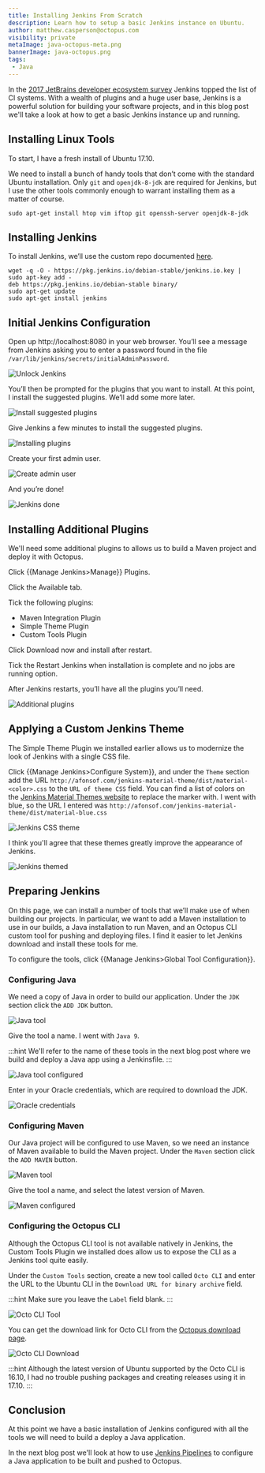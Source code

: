 ```yaml
---
title: Installing Jenkins From Scratch
description: Learn how to setup a basic Jenkins instance on Ubuntu.
author: matthew.casperson@octopus.com
visibility: private
metaImage: java-octopus-meta.png
bannerImage: java-octopus.png
tags:
 - Java
---
```


In the [2017 JetBrains developer ecosystem survey](https://www.jetbrains.com/research/devecosystem-2017/team-tools/) Jenkins topped the list of CI systems. With a wealth of plugins and a huge user base, Jenkins is a powerful solution for building your software projects, and in this blog post we'll take a look at how to get a basic Jenkins instance up and running.

## Installing Linux Tools

To start, I have a fresh install of Ubuntu 17.10.

We need to install a bunch of handy tools that don’t come with the standard Ubuntu installation. Only `git` and `openjdk-8-jdk` are required for Jenkins, but I use the other tools commonly enough to warrant installing them as a matter of course.

```
sudo apt-get install htop vim iftop git openssh-server openjdk-8-jdk
```

## Installing Jenkins

To install Jenkins, we’ll use the custom repo documented [here](https://pkg.jenkins.io/debian-stable/).

```
wget -q -O - https://pkg.jenkins.io/debian-stable/jenkins.io.key | sudo apt-key add -
deb https://pkg.jenkins.io/debian-stable binary/
sudo apt-get update
sudo apt-get install jenkins
```

## Initial Jenkins Configuration

Open up http://localhost:8080 in your web browser. You’ll see a message from Jenkins asking you to enter a password found in the file `/var/lib/jenkins/secrets/initialAdminPassword`.

![Unlock Jenkins](unlock-jenkins.png "width=500")

You’ll then be prompted for the plugins that you want to install. At this point, I install the suggested plugins. We’ll add some more later.

![Install suggested plugins](install-suggested-plugins.png "width=500")

Give Jenkins a few minutes to install the suggested plugins.

![Installing plugins](installing-plugins.png "width=500")

Create your first admin user.

![Create admin user](create-admin-user.png "width=500")

And you’re done!

![Jenkins done](jenkins-done.png "width=500")

## Installing Additional Plugins

We'll need some additional plugins to allows us to build a Maven project and deploy it with Octopus.

Click {{Manage Jenkins>Manage}} Plugins.

Click the Available tab.

Tick the following plugins:

* Maven Integration Plugin
* Simple Theme Plugin
* Custom Tools Plugin

Click Download now and install after restart.

Tick the Restart Jenkins when installation is complete and no jobs are running option.

After Jenkins restarts, you’ll have all the plugins you’ll need.

![Additional plugins](additional-plugins.png "width=500")

## Applying a Custom Jenkins Theme

The Simple Theme Plugin we installed earlier allows us to modernize the look of Jenkins with a single CSS file.

Click {{Manage Jenkins>Configure System}}, and under the `Theme` section add the URL `http://afonsof.com/jenkins-material-theme/dist/material-<color>.css` to the `URL of theme CSS` field. You can find a list of colors on the [Jenkins Material Themes website](http://afonsof.com/jenkins-material-theme/) to replace the <color> marker with. I went with blue, so the URL I entered was `http://afonsof.com/jenkins-material-theme/dist/material-blue.css`

![Jenkins CSS theme](jenkins-theme-css.png "width=500")

I think you'll agree that these themes greatly improve the appearance of Jenkins.

![Jenkins themed](jenkins-themed.png) 

## Preparing Jenkins

On this page, we can install a number of tools that we’ll make use of when building our projects. In particular, we want to add a Maven installation to use in our builds, a Java installation to run Maven, and an Octopus CLI custom tool for pushing and deploying files. I find it easier to let Jenkins download and install these tools for me.

To configure the tools, click {{Manage Jenkins>Global Tool Configuration}}.

### Configuring Java

We need a copy of Java in order to build our application. Under the `JDK` section click the `ADD JDK` button.

![Java tool](java-tool.png "width=500")

Give the tool a name. I went with `Java 9`.

:::hint
We'll refer to the name of these tools in the next blog post where we build and deploy a Java app using a Jenkinsfile.
:::

![Java tool configured](java-tool-configured.png "width=500")

Enter in your Oracle credentials, which are required to download the JDK.

![Oracle credentials](oracle-credentials.png "width=500")

### Configuring Maven

Our Java project will be configured to use Maven, so we need an instance of Maven available to build the Maven project. Under the `Maven` section click the `ADD MAVEN` button.

![Maven tool](maven-tool.png "width=500")

Give the tool a name, and select the latest version of Maven.

![Maven configured](maven-configured.png "width=500")

### Configuring the Octopus CLI

Although the Octopus CLI tool is not available natively in Jenkins, the Custom Tools Plugin we installed does allow us to expose the CLI as a Jenkins tool quite easily.

Under the `Custom Tools` section, create a new tool called `Octo CLI` and enter the URL to the Ubuntu CLI in the `Download URL for binary archive` field.

:::hint
Make sure you leave the `Label` field blank.
:::

![Octo CLI Tool](octo-cli-tool.png "width=500")

You can get the download link for Octo CLI from the [Octopus download page](https://octopus.com/downloads).

![Octo CLI Download](octo-cli-download.png "width=500")

:::hint
Although the latest version of Ubuntu supported by the Octo CLI is 16.10, I had no trouble pushing packages and creating releases using it in 17.10.
:::

## Conclusion

At this point we have a basic installation of Jenkins configured with all the tools we will need to build a deploy a Java application.

In the next blog post we'll look at how to use [Jenkins Pipelines](https://jenkins.io/doc/book/pipeline/) to configure a Java application to be built and pushed to Octopus.
